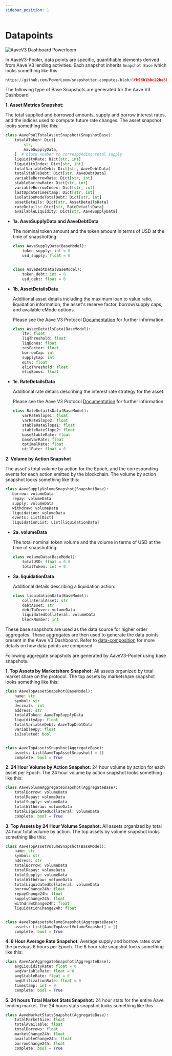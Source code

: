 ```yaml
---
sidebar_position: 1
---
```


# Datapoints

![AaveV3 Dashboard Powerloom](/images/aavev3-dashboard.png)

In AaveV3-Pooler, data points are specific, quantifiable elements derived from Aave V3 lending activities. 
Each snapshot inherits `Snapshot Base` which looks something like this
```python reference
https://github.com/PowerLoom/snapshotter-computes/blob/6fb98b1bbc22be8b5aba8bdc860004d35786f4df/utils/models/message_models.py#L9-L17
```

The following type of Base Snapshots are generated for the Aave V3 Dashboard

**1. Asset Metrics Snapshot:**

The total supplied and borrowed amounts, supply and borrow interest rates, and the indices used to compute future rate changes. 
The asset snapshot looks something like this:
```python reference
class AavePoolTotalAssetSnapshot(SnapshotBase):
    totalAToken: Dict[
        str,
        AaveSupplyData,
    ]  # block number to corresponding total supply
    liquidityRate: Dict[str, int]
    liquidityIndex: Dict[str, int]
    totalVariableDebt: Dict[str, AaveDebtData]
    totalStableDebt: Dict[str, AaveDebtData]
    variableBorrowRate: Dict[str, int]
    stableBorrowRate: Dict[str, int]
    variableBorrowIndex: Dict[str, int]
    lastUpdateTimestamp: Dict[str, int]
    isolationModeTotalDebt: Dict[str, int]
    assetDetails: Dict[str, AssetDetailsData]
    rateDetails: Dict[str, RateDetailsData]
    availableLiquidity: Dict[str, AaveSupplyData]
```
* **1a. AaveSupplyData and AaveDebtData**

    The nominal token amount and the token amount in terms of USD at the time of snapshotting:
    ```python reference
    class AaveSupplyData(BaseModel):
        token_supply: int = 0
        usd_supply: float = 0


    class AaveDebtData(BaseModel):
        token_debt: int = 0
        usd_debt: float = 0
    ```
* **1b. AssetDetailsData**

    Additional asset details including the maximum loan to value ratio, liquidation information, the asset's reserve factor, borrow/supply caps, and available eMode options.

    Please see the Aave V3 Protocol [Documentation](https://docs.aave.com/risk/asset-risk/risk-parameters) for further information.
    ```python reference
    class AssetDetailsData(BaseModel):
        ltv: float
        liqThreshold: float
        liqBonus: float
        resFactor: float
        borrowCap: int
        supplyCap: int
        eLtv: float
        eliqThreshold: float
        eliqBonus: float
    ```

*   **1c. RateDetailsData**

    Additional rate details describing the interest rate strategy for the asset.

    Please see the Aave V3 Protocol [Documentation](https://docs.aave.com/risk/liquidity-risk/borrow-interest-rate) for further information.
    ```python reference
    class RateDetailsData(BaseModel):
        varRateSlope1: float
        varRateSlope2: float
        stableRateSlope1: float
        stableRateSlope2: float
        baseStableRate: float
        baseVarRate: float
        optimalRate: float
        utilRate: float = 0
    ```

**2. Volume by Action Snapshot**

The asset's total volume by action for the Epoch, and the corresponding events for each action emitted by the blockchain. 
The volume by action snapshot looks something like this:
 ```python reference
class AaveSupplyVolumeSnapshot(SnapshotBase):
    borrow: volumeData
    repay: volumeData
    supply: volumeData
    withdraw: volumeData
    liquidation: volumeData
    events: List[Dict]
    liquidationList: List[liquidationData]
```

* **2a. volumeData**

    The total nominal token volume and the volume in terms of USD at the time of snapshotting:
    ```python reference
    class volumeData(BaseModel):
        totalUSD: float = 0.0
        totalToken: int = 0
    ```

* **3a. liquidationData**

    Additional details describing a liquidation action:
    ```python reference
    class liquidationData(BaseModel):
        collateralAsset: str
        debtAsset: str
        debtToCover: volumeData
        liquidatedCollateral: volumeData
        blockNumber: int
    ```

These base snapshots are used as the data source for higher order aggregates. These aggregates are then used to generate the data points present in the Aave V3 Dashboard. Refer to [data-composition](/docs/protocol/data-composition) for more details on how data points are composed.

Following aggregate snapshots are generated by AaveV3-Pooler using base snapshots.

**1. Top Assets by Marketshare Snapshot:** All assets organized by total market share on the protocol. The top assets by marketshare snapshot looks something like this:
```python reference
class AaveTopAssetSnapshot(BaseModel):
    name: str
    symbol: str
    decimals: int
    address: str
    totalAToken: AaveTopSupplyData
    liquidityApy: float
    totalVariableDebt: AaveTopDebtData
    variableApy: float
    isIsolated: bool


class AaveTopAssetsSnapshot(AggregateBase):
    assets: List[AaveTopAssetSnapshot] = []
    complete: bool = True
```

**2. 24 Hour Volume by Action Snapshot:** 24 hour volume by action for each asset per Epoch. The 24 hour volume by action snapshot looks something like this:
```python reference
class AaveVolumeAggregateSnapshot(AggregateBase):
    totalBorrow: volumeData
    totalRepay: volumeData
    totalSupply: volumeData
    totalWithdraw: volumeData
    totalLiquidatedCollateral: volumeData
    complete: bool = True
```

**3. Top Assets by 24 Hour Volume Snapshot:** All assets organized by total 24 hour total volume by action. The top assets by volume snapshot looks something like this:
```python reference
class AaveTopAssetVolumeSnapshot(BaseModel):
    name: str
    symbol: str
    address: str
    totalBorrow: volumeData
    totalRepay: volumeData
    totalSupply: volumeData
    totalWithdraw: volumeData
    totalLiquidatedCollateral: volumeData
    borrowChange24h: float
    repayChange24h: float
    supplyChange24h: float
    withdrawChange24h: float
    liquidationChange24h: float


class AaveTopAssetsVolumeSnapshot(AggregateBase):
    assets: List[AaveTopAssetVolumeSnapshot] = []
    complete: bool = True
```

**4. 6 Hour Average Rate Snapshot:** Average supply and borrow rates over the previous 6 hours per Epoch. The 6 hour rate snapshot looks something like this:
```python reference
class AaveAprAggregateSnapshot(AggregateBase):
    avgLiquidityRate: float = 0
    avgVariableRate: float = 0
    avgStableRate: float = 0
    avgUtilizationRate: float = 0
    timestamp: int = 0
    complete: bool = True
```

**5. 24 hours Total Market Stats Snapshot:** 24 hour stats for the entire Aave lending market. The 24 hours stats snapshot looks something like this
```python reference
class AaveMarketStatsSnapshot(AggregateBase):
    totalMarketSize: float
    totalAvailable: float
    totalBorrows: float
    marketChange24h: float
    availableChange24h: float
    borrowChange24h: float
    complete: bool = True
```

